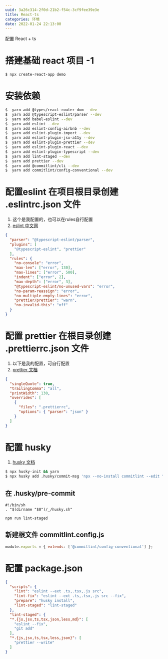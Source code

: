 ```yaml
---
uuid: 3a26c314-2f0d-21b2-f54c-3cf9fee39e3e
title: React-ts
categories: 环境
date: 2022-01-24 22:13:00
---
```

配置 React + ts

# 搭建基础 react 项目 -1

```bash
$ npx create-react-app demo
```

# 安装依赖

```bash
$  yarn add @types/react-router-dom --dev
$  yarn add @typescript-eslint/parser --dev
$  yarn add babel-eslint --dev
$  yarn add eslint --dev
$  yarn add eslint-config-airbnb --dev
$  yarn add eslint-plugin-import --dev
$  yarn add eslint-plugin-jsx-a11y --dev
$  yarn add eslint-plugin-prettier --dev
$  yarn add eslint-plugin-react --dev
$  yarn add eslint-plugin-typescript --dev
$  yarn add lint-staged --dev
$  yarn add prettier --dev
$  yarn add @commitlint/cli --dev
$  yarn add commitlint/config-conventional --dev
```

# 配置eslint 在项目根目录创建 .eslintrc.json 文件

1. 这个是我配置的，也可以在rules自行配置
2. [eslint 中文网](https://eslint.bootcss.com/docs/user-guide/configuring)

```json
{
  "parser": "@typescript-eslint/parser",
  "plugins": [
    "@typescript-eslint", "prettier"
  ],
  "rules": {
    "no-console": "error",
    "max-len": ["error", 130],
    "max-lines": ["error", 500],
    "indent": ["error", 2],
    "max-depth": ["error", 3],
    "@typescript-eslint/no-unused-vars": "error",
    "no-param-reassign": "error",
    "no-multiple-empty-lines": "error",
    "prettier/prettier": "warn",
    "no-invalid-this": "off"
  }
}
```

# 配置 prettier 在根目录创建 .prettierrc.json 文件

1. 以下是我的配置，可自行配置
2. [prettier 文档](https://prettier.io/docs/en/api.html)

```json
{
  "singleQuote": true,
  "trailingComma": "all",
  "printWidth": 130,
  "overrides": [
    {
      "files": ".prettierrc",
      "options": { "parser": "json" }
    }
  ]
}
```
# 配置 husky

1. [husky 文档](https://typicode.github.io/husky/#/)
```bash
$ npx husky-init && yarn
$ npx husky add .husky/commit-msg 'npx --no-install commitlint --edit "$1"'
```

## 在 .husky/pre-commit

```text
#!/bin/sh
. "$(dirname "$0")/_/husky.sh"

npm run lint-staged
```

## 新建根文件 commitlint.config.js

```js
module.exports = { extends: ['@commitlint/config-conventional'] };
```

# 配置 package.json

```json
{
  "scripts": {
    "lint": "eslint --ext .ts,.tsx,.js src",
    "lint-fix": "eslint --ext .ts,.tsx,.js src --fix",
    "prepare": "husky install",
    "lint-staged": "lint-staged"
  },
  "lint-staged": {
  "*.{js,jsx,ts,tsx,json,less,md}": [
    "eslint --fix",
    "git add"
  ],
  "*.{js,jsx,ts,tsx,less,json}": [
    "prettier --write"
  ]
}
```
